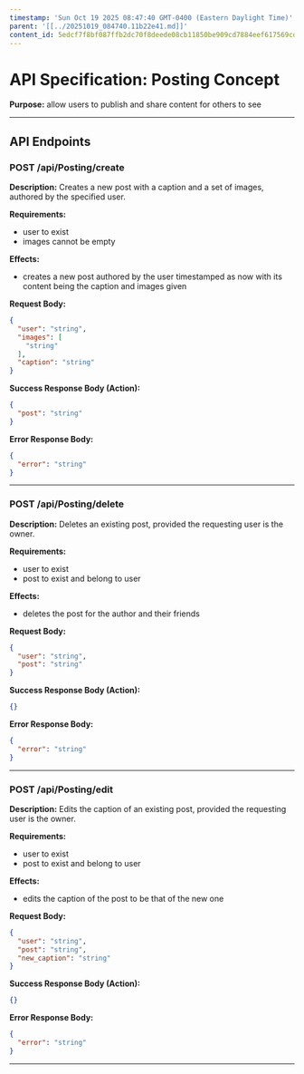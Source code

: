 ```yaml
---
timestamp: 'Sun Oct 19 2025 08:47:40 GMT-0400 (Eastern Daylight Time)'
parent: '[[../20251019_084740.11b22e41.md]]'
content_id: 5edcf7f8bf087ffb2dc70f8deede08cb11850be909cd7884eef617569cdca32d
---
```


# API Specification: Posting Concept

**Purpose:** allow users to publish and share content for others to see

***

## API Endpoints

### POST /api/Posting/create

**Description:** Creates a new post with a caption and a set of images, authored by the specified user.

**Requirements:**

* user to exist
* images cannot be empty

**Effects:**

* creates a new post authored by the user timestamped as now with its content being the caption and images given

**Request Body:**

```json
{
  "user": "string",
  "images": [
    "string"
  ],
  "caption": "string"
}
```

**Success Response Body (Action):**

```json
{
  "post": "string"
}
```

**Error Response Body:**

```json
{
  "error": "string"
}
```

***

### POST /api/Posting/delete

**Description:** Deletes an existing post, provided the requesting user is the owner.

**Requirements:**

* user to exist
* post to exist and belong to user

**Effects:**

* deletes the post for the author and their friends

**Request Body:**

```json
{
  "user": "string",
  "post": "string"
}
```

**Success Response Body (Action):**

```json
{}
```

**Error Response Body:**

```json
{
  "error": "string"
}
```

***

### POST /api/Posting/edit

**Description:** Edits the caption of an existing post, provided the requesting user is the owner.

**Requirements:**

* user to exist
* post to exist and belong to user

**Effects:**

* edits the caption of the post to be that of the new one

**Request Body:**

```json
{
  "user": "string",
  "post": "string",
  "new_caption": "string"
}
```

**Success Response Body (Action):**

```json
{}
```

**Error Response Body:**

```json
{
  "error": "string"
}
```

***
